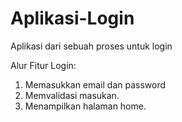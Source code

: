 # Aplikasi-Login
Aplikasi dari sebuah proses untuk login

Alur Fitur Login:
1. Memasukkan email dan password
2. Memvalidasi masukan.
3. Menampilkan halaman home.
